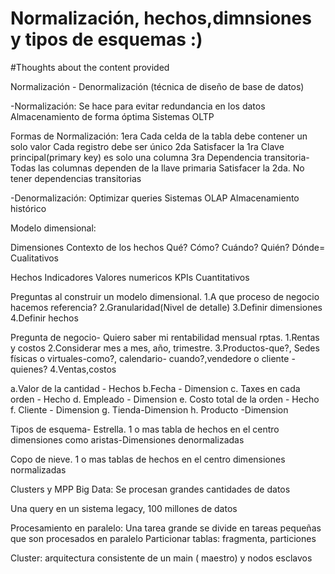 # Normalización, hechos,dimnsiones y tipos de esquemas :)
#Thoughts about the content provided

Normalización - Denormalización (técnica de diseño de base de datos)

-Normalización:
Se hace para evitar redundancia en los datos
Almacenamiento de forma óptima
Sistemas OLTP

Formas de Normalización:
1era
Cada celda de la tabla debe contener un solo valor
Cada registro debe ser único
2da
Satisfacer la 1ra
Clave principal(primary key) es solo una columna
3ra
Dependencia transitoria- Todas las columnas dependen de la llave primaria
Satisfacer la 2da.
No tener dependencias transitorias



-Denormalización:
Optimizar queries
Sistemas OLAP
Almacenamiento histórico

Modelo dimensional:

Dimensiones
Contexto de los hechos
Qué? Cómo? Cuándo? Quién? Dónde=
Cualitativos

Hechos
Indicadores
Valores numericos
KPIs
Cuantitativos

Preguntas al construir un modelo dimensional.
1.A que proceso de negocio hacemos referencia?
2.Granularidad(Nivel de detalle)
3.Definir dimensiones
4.Definir hechos

Pregunta de negocio- Quiero saber mi rentabilidad mensual
rptas.
1.Rentas y costos
2.Considerar mes a mes, año, trimestre.
3.Productos-que?, Sedes físicas o virtuales-como?, calendario- cuando?,vendedore o cliente - quienes?
4.Ventas,costos

a.Valor de la cantidad - Hechos
b.Fecha - Dimension
c. Taxes en cada orden - Hecho
d. Empleado - Dimension
e. Costo total de la orden - Hecho
f. Cliente - Dimension
g. Tienda-Dimension
h. Producto -Dimension


Tipos de esquema-
Estrella.
1 o mas tabla de hechos en el centro
dimensiones como aristas-Dimensiones denormalizadas

Copo de nieve.
1 o mas tablas de hechos en el centro
dimensiones normalizadas

Clusters y MPP
Big Data: Se procesan grandes cantidades de datos

Una query en un sistema legacy, 100 millones de datos

Procesamiento en paralelo: Una tarea grande se divide en tareas pequeñas que son procesados en paralelo
Particionar tablas: fragmenta, particiones

Cluster: arquitectura consistente de un main ( maestro) y nodos esclavos










